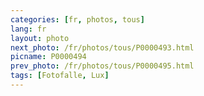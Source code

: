 ```yaml
---
categories: [fr, photos, tous]
lang: fr
layout: photo
next_photo: /fr/photos/tous/P0000493.html
picname: P0000494
prev_photo: /fr/photos/tous/P0000495.html
tags: [Fotofalle, Lux]
---
```

